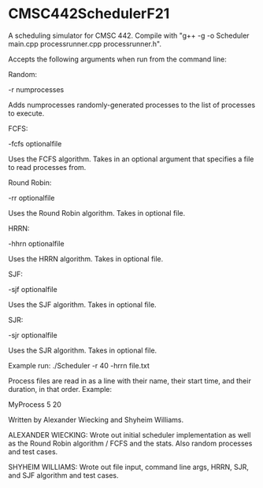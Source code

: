# CMSC442SchedulerF21
 A scheduling simulator for CMSC 442.
 Compile with "g++ -g -o Scheduler main.cpp processrunner.cpp processrunner.h".

 Accepts the following arguments when run from the command line:

 Random:

 -r numprocesses

 Adds numprocesses randomly-generated processes to the list of processes to execute.

 FCFS:

 -fcfs optionalfile

 Uses the FCFS algorithm. Takes in an optional argument that specifies a file to read processes from.

 Round Robin:

 -rr optionalfile

 Uses the Round Robin algorithm. Takes in optional file.

 HRRN:

 -hhrn optionalfile

 Uses the HRRN algorithm. Takes in optional file.

 SJF:

 -sjf optionalfile

 Uses the SJF algorithm. Takes in optional file.

 SJR:

 -sjr optionalfile

 Uses the SJR algorithm. Takes in optional file.

 Example run:
 ./Scheduler -r 40 -hrrn file.txt

 Process files are read in as a line with their name, their start time, and their duration, in that order.
 Example:

 MyProcess 5 20

 Written by Alexander Wiecking and Shyheim Williams.

 ALEXANDER WIECKING:
 Wrote out initial scheduler implementation as well as the Round Robin algorithm / FCFS and the stats. Also random processes and test cases.

 SHYHEIM WILLIAMS:
 Wrote out file input, command line args, HRRN, SJR, and SJF algorithm and test cases.
